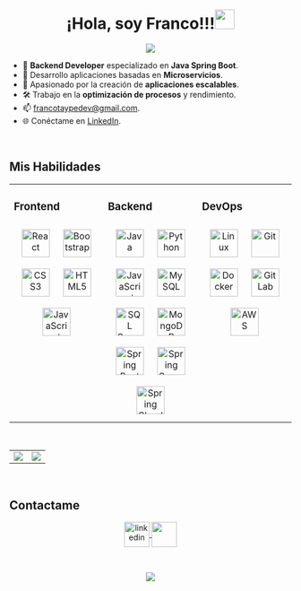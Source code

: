 <h1 align="center"><b>¡Hola, soy Franco!!!</b><img src="https://media.giphy.com/media/hvRJCLFzcasrR4ia7z/giphy.gif" width="35"></h1>

<p align="center">
  <a href="https://github.com/DenverCoder1/readme-typing-svg"><img src="https://readme-typing-svg.herokuapp.com?font=Time+New+Roman&color=cyan&size=25&center=true&vCenter=true&width=600&height=100&lines=Desarrollador+de+Software;Desarrollador+Backend;Microservicios+con+Spring+Boot"></a>
</p>

<!-- Introducción -->
- 🔭 **Backend Developer** especializado en **Java Spring Boot**.
- 🌱 Desarrollo aplicaciones basadas en **Microservicios**.
- 🚀 Apasionado por la creación de **aplicaciones escalables**.
- 🛠️ Trabajo en la **optimización de procesos** y rendimiento.
- 📫 <a href="mailto:francotaypedev@gmail.com" target="_blank">francotaypedev@gmail.com</a>.
- 🌐 Conéctame en <a href="https://www.linkedin.com/in/franco-taype/" target="_blank">LinkedIn</a>.

<br/>

## Mis Habilidades

<table><tr><td valign="top" width="33%">

### Frontend  
<div align="center">  
  <a href="https://reactjs.org/" target="_blank"><img style="margin: 10px" src="https://profilinator.rishav.dev/skills-assets/react-original-wordmark.svg" alt="React" height="50" /></a>  
  <a href="https://getbootstrap.com/docs/3.4/javascript/" target="_blank"><img style="margin: 10px" src="https://profilinator.rishav.dev/skills-assets/bootstrap-plain.svg" alt="Bootstrap" height="50" /></a>  
  <a href="https://www.w3schools.com/css/" target="_blank"><img style="margin: 10px" src="https://profilinator.rishav.dev/skills-assets/css3-original-wordmark.svg" alt="CSS3" height="50" /></a>  
  <a href="https://en.wikipedia.org/wiki/HTML5" target="_blank"><img style="margin: 10px" src="https://profilinator.rishav.dev/skills-assets/html5-original-wordmark.svg" alt="HTML5" height="50" /></a>  
  <a href="https://www.javascript.com/" target="_blank"><img style="margin: 10px" src="https://profilinator.rishav.dev/skills-assets/javascript-original.svg" alt="JavaScript" height="50" /></a>  
</div>

</td><td valign="top" width="33%">

### Backend  
<div align="center">  
  <a href="https://www.java.com/" target="_blank"><img style="margin: 10px" src="https://profilinator.rishav.dev/skills-assets/java-original-wordmark.svg" alt="Java" height="50" /></a>
  <a href="https://www.python.org/" target="_blank"><img style="margin: 10px" src="https://profilinator.rishav.dev/skills-assets/python-original.svg" alt="Python" height="50" /></a>  
  <a href="https://www.javascript.com/" target="_blank"><img style="margin: 10px" src="https://profilinator.rishav.dev/skills-assets/javascript-original.svg" alt="JavaScript" height="50" /></a>  
  <a href="https://www.mysql.com/" target="_blank"><img style="margin: 10px" src="https://profilinator.rishav.dev/skills-assets/mysql-original-wordmark.svg" alt="MySQL" height="50" /></a>  
    <a href="https://www.microsoft.com/sql-server" target="_blank"><img style="margin: 10px" src="https://img.icons8.com/?size=512&id=laYYF3dV0Iew&format=png" alt="SQL Server" height="50" /></a>
  <a href="https://www.mongodb.com/" target="_blank"><img style="margin: 10px" src="https://profilinator.rishav.dev/skills-assets/mongodb-original-wordmark.svg" alt="MongoDB" height="50" /></a>  
  <a href="https://spring.io/projects/spring-boot" target="_blank"><img style="margin: 10px" src="https://upload.wikimedia.org/wikipedia/commons/thumb/7/79/Spring_Boot.svg/1200px-Spring_Boot.svg.png" alt="Spring Boot" height="50" /></a>
  <a href="https://spring.io/projects/spring-security" target="_blank"><img style="margin: 10px" src="https://www.javacodegeeks.com/wp-content/uploads/2014/07/spring-security-project.png" alt="Spring Security" height="50" /></a>
  <a href="https://spring.io/projects/spring-cloud" target="_blank"><img style="margin: 10px" src="https://howtodoinjava.com/wp-content/uploads/2022/09/Spring-Cloud.png" alt="Spring Cloud" height="50" /></a>
</div>

</td><td valign="top" width="33%">

### DevOps  
<div align="center">  
  <a href="https://www.linux.org/" target="_blank"><img style="margin: 10px" src="https://profilinator.rishav.dev/skills-assets/linux-original.svg" alt="Linux" height="50" /></a>  
  <a href="https://github.com/" target="_blank"><img style="margin: 10px" src="https://profilinator.rishav.dev/skills-assets/git-scm-icon.svg" alt="Git" height="50" /></a>  
  <a href="https://www.docker.com/" target="_blank"><img style="margin: 10px" src="https://profilinator.rishav.dev/skills-assets/docker-original-wordmark.svg" alt="Docker" height="50" /></a>  
  <a href="https://about.gitlab.com/" target="_blank"><img style="margin: 10px" src="https://profilinator.rishav.dev/skills-assets/gitlab.svg" alt="GitLab" height="50" /></a>  
 <a href="https://aws.amazon.com/" target="_blank"><img style="margin: 10px" src="https://upload.wikimedia.org/wikipedia/commons/thumb/9/93/Amazon_Web_Services_Logo.svg/2560px-Amazon_Web_Services_Logo.svg.png" alt="AWS" height="50" /></a>
</div>

</td></tr></table>  

<br/>  

<!-- Estadísticas -->
<p align="center">
  <table align="center">
    <tr>
      <td width="50%" align="center">
        <img align="center" src="https://github-readme-stats.vercel.app/api?username=francotaype&theme=dark&show_icons=true&count_private=true" />
      </td>
      <td width="50%" align="center">
        <img align="center" src="https://github-readme-stats.anuraghazra1.vercel.app/api/top-langs/?username=francotaype&theme=dark&hide_border=false&no-bg=true&no-frame=true&langs_count=10"/>
      </td>
    </tr>
  </table>
</p>
<br/>

## Contactame
<p align="center">
  <a href="https://www.linkedin.com/in/franco-taype/" target="_blank">
    <img align="center" src="https://www.cdnlogo.com/logos/l/78/linkedin-icon.svg" alt="linkedin" height="45" width="45" />
  </a>
  <a href="mailto:francotaypedev@gmail.com" target="_blank">
    <img align="center" src="https://cdn.iconscout.com/icon/free/png-256/free-gmail-2981844-2476484.png?f=webp&w=256" style="width:45px; height:45px;">
  </a>
</p>

<!-- Contador de visitas -->
<br/>
<p align="center">
  <img src="https://profile-counter.glitch.me/tuusuario/count.svg" />
</p>
